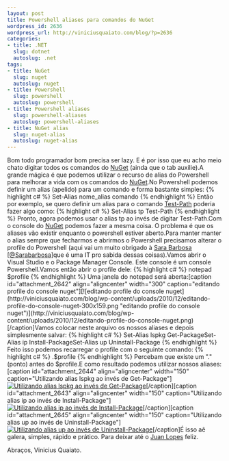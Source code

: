 ```yaml
--- 
layout: post
title: Powershell aliases para comandos do NuGet
wordpress_id: 2636
wordpress_url: http://viniciusquaiato.com/blog/?p=2636
categories: 
- title: .NET
  slug: dotnet
  autoslug: .net
tags: 
- title: NuGet
  slug: nuget
  autoslug: nuget
- title: Powershell
  slug: powershell
  autoslug: powershell
- title: Powershell aliases
  slug: powershell-aliases
  autoslug: powershell-aliases
- title: NuGet alias
  slug: nuget-alias
  autoslug: nuget-alias
---
```

Bom todo programador bom precisa ser lazy. E é por isso que eu acho meio chato digitar todos os comandos do [NuGet](http://viniciusquaiato.com/blog/tag/nuget/) (ainda que o tab auxilie).A grande mágica é que podemos utilizar o recurso de alias do Powershell para melhorar a vida com os comandos do [NuGet](http://viniciusquaiato.com/blog/tag/nuget/).No Powershell podemos definir um alias (apelido) para um comando e forma bastante simples:
{% highlight c# %}
Set-Alias nome_alias comando
{% endhighlight %}
Então por exemplo, se quero definir um alias para o comando [Test-Path](http://technet.microsoft.com/en-us/library/ff730955.aspx) poderia fazer algo como:
{% highlight c# %}
Set-Alias tp Test-Path
{% endhighlight %}
Pronto, agora podemos usar o alias tp ao invés de digitar Test-Path.Com o console do [NuGet](http://nuget.codeplex.com) podemos fazer a mesma coisa. O problema é que os aliases vão existir enquanto o powershell estiver aberto.Para manter manter o alias sempre que fecharmos e abrirmos o Powershell precisamos alterar o profile do Powershell (aqui vai um muito obrigado à [Sara Barbosa](http://sarajbarbosa.wordpress.com/) [[@Sarabarbosa](http://twitter.com/Sarabarbosa)]que é uma IT pro sabida dessas coisas).Vamos abrir o Visual Studio e o Package Manager Console. Este console é um console Powershell.Vamos então abrir o profile dele:
{% highlight c# %}
notepad $profile
{% endhighlight %}
Uma janela do notepad será aberta:[caption id="attachment_2642" align="aligncenter" width="300" caption="editando profile do console nuget"][![editando profile do console nuget](http://viniciusquaiato.com/blog/wp-content/uploads/2010/12/editando-profile-do-console-nuget-300x159.png "editando profile do console nuget")](http://viniciusquaiato.com/blog/wp-content/uploads/2010/12/editando-profile-do-console-nuget.png)[/caption]Vamos colocar neste arquivo os nossos aliases e depois simplesmente salvar:
{% highlight c# %}
Set-Alias lspkg Get-PackageSet-Alias ip Install-PackageSet-Alias up Uninstall-Package
{% endhighlight %}
Feito isso podemos recarregar o profile com o seguinte comando:
{% highlight c# %}
.$profile
{% endhighlight %}
Percebam que existe um "."(ponto) antes do $profile.E como resultado podemos utilizar nossos aliases:[caption id="attachment_2644" align="aligncenter" width="150" caption="Utilizando alias lspkg ao invés de Get-Package"][![Utilizando alias lspkg ao invés de Get-Package](http://viniciusquaiato.com/blog/wp-content/uploads/2010/12/lspkg-150x150.png "Utilizando alias lspkg ao invés de Get-Package")](http://viniciusquaiato.com/blog/wp-content/uploads/2010/12/lspkg.png)[/caption][caption id="attachment_2643" align="aligncenter" width="150" caption="Utilizando alias ip ao invés de Install-Package"][![Utilizando alias ip ao invés de Install-Package](http://viniciusquaiato.com/blog/wp-content/uploads/2010/12/install-150x150.png "Utilizando alias ip ao invés de Install-Package")](http://viniciusquaiato.com/blog/wp-content/uploads/2010/12/install.png)[/caption][caption id="attachment_2645" align="aligncenter" width="150" caption="Utilizando alias up ao invés de Uninstall-Package"][![Utilizando alias up ao invés de Uninstall-Package](http://viniciusquaiato.com/blog/wp-content/uploads/2010/12/uninstall-150x150.png "Utilizando alias up ao invés de Uninstall-Package")](http://viniciusquaiato.com/blog/wp-content/uploads/2010/12/uninstall.png)[/caption]É isso aê galera, simples, rápido e prático. Para deixar até o [Juan Lopes](http://twitter.com/juanplopes) feliz.

Abraços,
Vinicius Quaiato.

